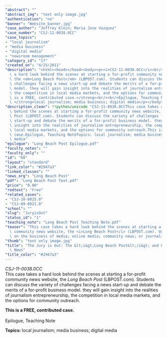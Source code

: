 ```yaml
---
"abstract": ""
"abstract_img": "text only image.jpg"
"authentication": "no"
"banner": "Website_banner.jpg"
"case_author": "Jeffrey Klein; Maria Jose Vazquez"
"case_number": "CSJ-11-0038.0CC"
"case_topics":
- "local journalism"
- "media business"
- "digital media"
- "newsroom management"
"category_id": "17"
"created_on": "4/25/2011"
"description": "<html><head></head><body><p><i>CSJ-11-0038.0CC</i><br/>This case takes\
  \ a hard look behind the scenes at starting a for-profit community news website,\
  \ the <em>Long Beach Post</em> (LBPOST.com). Students can discuss the variety of\
  \ challenges facing a news start-up and debate the merits of a for-profit business\
  \ model. they will gain insight into the realities of journalism entrepreneurship,\
  \ the competition in local media markets, and the options for community outreach.</p><p><strong>This\
  \ is a FREE, contributed case.</strong><br/><br/>Epilogue, Teaching Note</p><p><strong>Topics:\
  \ </strong>local journalism; media business; digital media</p></body></html>"
"description_clean": !!python/unicode "CSJ-11-0038.0CCThis case takes a hard look\
  \ behind the scenes at starting a for-profit community news website, the Long Beach\
  \ Post (LBPOST.com). Students can discuss the variety of challenges facing a news\
  \ start-up and debate the merits of a for-profit business model. they will gain\
  \ insight into the realities of journalism entrepreneurship, the competition in\
  \ local media markets, and the options for community outreach.This is a FREE, contributed\
  \ case.Epilogue, Teaching NoteTopics: local journalism; media business; digital\
  \ media"
"epilogue": "Long Beach Post Epilogue.pdf"
"faculty_notes": ""
"faculty_only": ""
"id": "68"
"layout": "standard"
"link_color": "#2947a3"
"linked_classes": ""
"news_org": "Long Beach Post"
"pdf": "Long Beach Post Text.pdf"
"price": "0.00"
"redtext": "Free"
"related_cases":
- "CSJ-10-0025.0"
- "CSJ-09-0021.0"
"school": ""
"slug": "JuryisOut"
"status_id": "1"
"teaching_note": "Long Beach Post Teaching Note.pdf"
"teaser": "This case takes a hard look behind the scenes at starting a for-profit\
  \ community news website, the <i>Long Beach Post</i> (LBPOST.com). Use in courses\
  \ on the business of media; online media; community news; or journalism entrepreneurship."
"thumb": "text only image.jpg"
"title": "The Jury is Out: The &lt;i&gt;Long Beach Post&lt;/i&gt; and Online Local\
  \ News"
"title_color": "#2947a3"
---
```

<html><head></head><body><p><i>CSJ-11-0038.0CC</i><br/>This case takes a hard look behind the scenes at starting a for-profit community news website, the <em>Long Beach Post</em> (LBPOST.com). Students can discuss the variety of challenges facing a news start-up and debate the merits of a for-profit business model. they will gain insight into the realities of journalism entrepreneurship, the competition in local media markets, and the options for community outreach.</p><p><strong>This is a FREE, contributed case.</strong><br/><br/>Epilogue, Teaching Note</p><p><strong>Topics: </strong>local journalism; media business; digital media</p></body></html>

